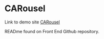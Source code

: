 # CARousel

Link to demo site [CARousel](https://0-carousel-project.netlify.app/)

READme found on Front End Github repository.